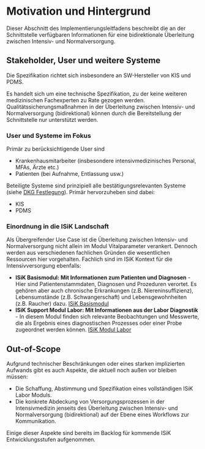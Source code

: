 #  Motivation und Hintergrund
Dieser Abschnitt des Implementierungsleitfadens beschreibt die an der Schnittstelle verfügbaren Informationen für eine bidirektionale Überleitung zwischen Intensiv- und Normalversorgung.

##  Stakeholder, User und weitere Systeme
Die Spezifikation richtet sich insbesondere an SW-Hersteller von KIS und PDMS.

Es handelt sich um eine technische Spezifikation, zu der keine weiteren medizinischen Fachexperten zu Rate gezogen werden. Qualitätssicherungsmaßnahmen in der Überleitung zwischen Intensiv- und Normalversorgung (bidirektional) können durch die Bereitstellung der Schnittstelle nur unterstützt werden.

###  User und Systeme im Fokus
Primär zu berücksichtigende User sind
* Krankenhausmitarbeiter (insbesondere intensivmedizinisches Personal, MFAs, Ärzte etc.)
* Patienten (bei Aufnahme, Entlassung usw.)

Beteiligte Systeme sind prinzipiell alle bestätigungsrelevanten Systeme (siehe [DKG Festlegung](https://www.dkgev.de/themen/digitalisierung-daten/elektronische-datenuebermittlung/datenuebermittlung-nach-373-sgb-v-informationssysteme-im-krankenhaus/)). Primär hervorzuheben sind dabei:
* KIS
* PDMS

###  Einordnung in die ISiK Landschaft
Als Übergreifender Use Case ist die Überleitung zwischen Intensiv- und Normalversorgung nicht allein im Modul Vitalparameter verankert. Dennoch werden aus verschiedenen fachlichen Gründen  die  wesentlichen Ressourcen hier vorgehalten. 
Fachlich sind im ISiK Kontext für die Intensivversorgung ebenfalls:

- **ISiK Basismodul: Mit Informationen zum Patienten und Diagnosen** - Hier sind Patientenstammdaten, Diagnosen und Prozeduren verortet. Es gehören aber auch chronische Erkrankungen (z.B. Niereninsuffizienz), Lebensumstände (z.B. Schwangerschaft) und Lebensgewohnheiten (z.B. Raucher) dazu. 
[ISiK Basismodul](https://simplifier.net/guide/isik-basis-v4)
- **ISiK Support Modul Labor: Mit Informationen aus der Labor Diagnostik** - In diesem Modul finden sich relevante Beobachtungen und Messwerte, die als Ergebnis eines diagnostischen Prozesses oder einer Probe zugeordnet werden können.
[ISiK Modul Labor](https://simplifier.net/guide/isik-labor-v4)
 
##  Out-of-Scope
Aufgrund technischer Beschränkungen oder eines starken implizierten Aufwands gibt es auch Aspekte, die aktuell noch außen vor bleiben müssen:
* Die Schaffung, Abstimmung und Spezifikation eines vollständigen ISiK Labor Moduls.
* Die konkrete Abdeckung von Versorgungsprozessen in der Intensivmedizin jenseits des Überleitung zwischen Intensiv- und Normalversorgung (bidirektional) auf der Ebene eines Workflows zur Kommunikation.

Einige dieser Aspekte sind bereits im Backlog für kommende ISiK Entwicklungsstufen aufgenommen.